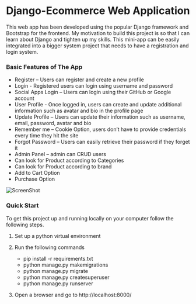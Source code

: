 # Django-Ecommerce Web Application
This web app has been developed using the popular Django framework and Bootstrap for the frontend. My motivation to build this project is so that I can learn about Django and tighten up my skills. This mini-app can be easily integrated into a bigger system project that needs to have a registration and login system.

### Basic Features of The App
    
* Register – Users can register and create a new profile
* Login - Registered users can login using username and password
* Social Apps Login – Users can login using their GitHub or Google account
* User Profile - Once logged in, users can create and update additional information such as avatar and bio in the profile page
* Update Profile – Users can update their information such as username, email, password, avatar and bio
* Remember me – Cookie Option, users don’t have to provide credentials every time they hit the site
* Forgot Password – Users can easily retrieve their password if they forget it 
* Admin Panel – admin can CRUD users
* Can look for Product according to Categories
* Can look for Product according to brand
* Add to Cart Option
* Purchase Option

![ScreenShot](https://user-images.githubusercontent.com/66206865/131695930-648342b0-010b-44b2-a419-15ad54d47869.png)


### Quick Start
To get this project up and running locally on your computer follow the following steps.
1. Set up a python virtual environment
2. Run the following commands
    * pip install -r requirements.txt
    * python manage.py makemigrations
    * python manage.py migrate
    * python manage.py createsuperuser
    * python manage.py runserver
   
3. Open a browser and go to http://localhost:8000/

